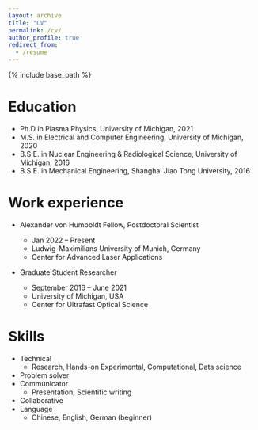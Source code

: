```yaml
---
layout: archive
title: "CV"
permalink: /cv/
author_profile: true
redirect_from:
  - /resume
---
```


{% include base_path %}

Education
======
* Ph.D in Plasma Physics, University of Michigan, 2021
* M.S. in Electrical and Computer Engineering, University of Michigan, 2020
* B.S.E. in Nuclear Engineering & Radiological Science, University of Michigan, 2016
* B.S.E. in Mechanical Engineering, Shanghai Jiao Tong University, 2016


Work experience
======
* Alexander von Humboldt Fellow, Postdoctoral Scientist
  * Jan 2022 – Present
  * Ludwig-Maximilians University of Munich, Germany 
  * Center for Advanced Laser Applications
  <!-- * Duties included: Tagging issues -->
  <!-- * Academic Host: Professor Stefan Karsch -->

* Graduate Student Researcher
  * September 2016 – June 2021
  * University of Michigan, USA
  * Center for Ultrafast Optical Science
  
Skills
======
* Technical
  * Research, Hands-on Experimental, Computational, Data science
* Problem solver
* Communicator
  * Presentation, Scientific writing
* Collaborative
* Language
  * Chinese, English, German (beginner)


<!-- Publications
======
  <ul>{% for post in site.publications %}
    {% include archive-single-cv.html %}
  {% endfor %}</ul>
  
Talks
======
  <ul>{% for post in site.talks %}
    {% include archive-single-talk-cv.html %}
  {% endfor %}</ul>
  
Teaching
======
  <ul>{% for post in site.teaching %}
    {% include archive-single-cv.html %}
  {% endfor %}</ul>
  
Service and leadership
======
* Currently signed in to 43 different slack teams -->
